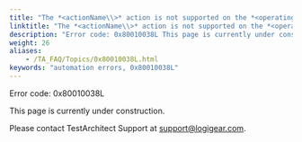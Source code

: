 ```yaml
--- 
title: "The *<actionName\\>* action is not supported on the *<operatingSystemName\\>* platform. Please use another applicable action."
linktitle: "The *<actionName\\>* action is not supported on the *<operatingSystemName\\>* platform. Please use another applicable action."
description: "Error code: 0x80010038L This page is currently under construction. Please contact TestArchitect Support at support@logigear.com ."
weight: 26
aliases: 
    - /TA_FAQ/Topics/0x80010038L.html
keywords: "automation errors, 0x80010038L"
---
```


Error code: 0x80010038L

This page is currently under construction.

Please contact TestArchitect Support at [support@logigear.com](mailto:support@logigear.com).




